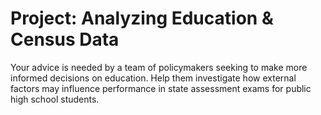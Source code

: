 # Project: Analyzing Education &amp; Census Data

Your advice is needed by a team of policymakers seeking to make more informed decisions on education. Help them investigate how external factors may influence performance in state assessment exams for public high school students.
